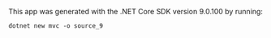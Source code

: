 This app was generated with the .NET Core SDK version 9.0.100 by running:
```
dotnet new mvc -o source_9
```
